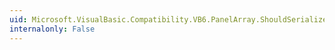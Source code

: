 ```yaml
---
uid: Microsoft.VisualBasic.Compatibility.VB6.PanelArray.ShouldSerializeIndex(System.Windows.Forms.Panel)
internalonly: False
---
```

